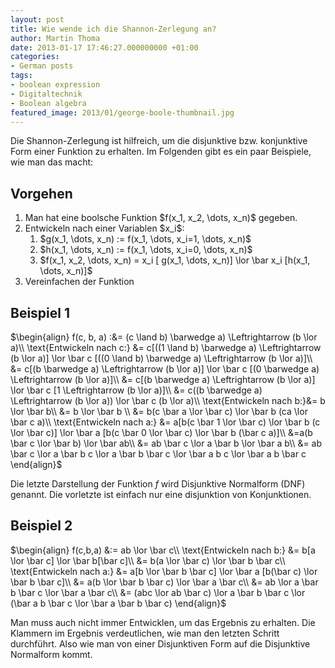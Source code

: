 ```yaml
---
layout: post
title: Wie wende ich die Shannon-Zerlegung an?
author: Martin Thoma
date: 2013-01-17 17:46:27.000000000 +01:00
categories:
- German posts
tags:
- boolean expression
- Digitaltechnik
- Boolean algebra
featured_image: 2013/01/george-boole-thumbnail.jpg
---
```

Die Shannon-Zerlegung ist hilfreich, um die disjunktive bzw. konjunktive Form einer Funktion zu erhalten. Im Folgenden gibt es ein paar Beispiele, wie man das macht:

<h2>Vorgehen</h2>

<ol>
 <li>Man hat eine boolsche Funktion $f(x_1, x_2, \dots, x_n)$ gegeben.</li>
 <li>Entwickeln nach einer Variablen $x_i$:
  <ol>
    <li>$g(x_1, \dots, x_n) := f(x_1, \dots, x_i=1, \dots, x_n)$</li>
    <li>$h(x_1, \dots, x_n) := f(x_1, \dots, x_i=0, \dots, x_n)$</li>
    <li>$f(x_1, x_2, \dots, x_n) = x_i [ g(x_1, \dots, x_n)] \lor \bar x_i [h(x_1, \dots, x_n)]$</li>
  </ol>
  </li>
  <li>Vereinfachen der Funktion</li>
</ol>

<h2>Beispiel 1</h2>
$\begin{align} 
f(c, b, a) :&= (c \land b) \barwedge a) \Leftrightarrow (b \lor a)\\ 
\text{Entwickeln nach c:} &= c[((1 \land b) \barwedge a) \Leftrightarrow (b \lor a)] \lor \bar c [((0 \land b) \barwedge a) \Leftrightarrow (b \lor a)]\\ 
&= c[(b \barwedge a) \Leftrightarrow (b \lor a)] \lor \bar c [(0 \barwedge a) \Leftrightarrow (b \lor a)]\\ 
&= c[(b \barwedge a) \Leftrightarrow (b \lor a)] \lor \bar c [1 \Leftrightarrow (b \lor a)]\\ 
&= c((b \barwedge a) \Leftrightarrow (b \lor a)) \lor \bar c (b \lor a)\\ 
\text{Entwickeln nach b:}&= b \lor \bar b\\ 
&= b \lor \bar b \\ 
&= b(c \bar a \lor \bar c) \lor \bar b (ca \lor \bar c a)\\ 
\text{Entwickeln nach a:} &= a[b(c \bar 1 \lor \bar c) \lor \bar b (c \lor \bar c)] \lor \bar a [b(c \bar 0 \lor \bar c) \lor \bar b (\bar c a)]\\ 
&=a(b \bar c \lor \bar b) \lor \bar ab\\ 
&= ab \bar c \lor a \bar b \lor \bar a b\\ 
&= ab \bar c \lor a \bar b c \lor a \bar b \bar c \lor \bar a b c \lor \bar a b \bar c 
\end{align}$

Die letzte Darstellung der Funktion $f$ wird Disjunktive Normalform (DNF) genannt. Die vorletzte ist einfach nur eine disjunktion von Konjunktionen.

<h2>Beispiel 2</h2>
$\begin{align}
f(c,b,a) &:= ab \lor \bar c\\
\text{Entwickeln nach b:} &= b[a \lor \bar c] \lor \bar b[\bar c]\\
&= b(a \lor \bar c) \lor \bar b \bar c\\
\text{Entwickeln nach a:} &= a[b \lor \bar b \bar c] \lor \bar a [b(\bar c) \lor \bar b \bar c]\\
&= a(b \lor \bar b \bar c) \lor \bar a \bar c\\
&= ab \lor a \bar b \bar c \lor \bar a \bar c\\
&= (abc \lor ab \bar c) \lor a \bar b \bar c \lor (\bar a b \bar c  \lor \bar a \bar b \bar c)
\end{align}$ 

Man muss auch nicht immer Entwicklen, um das Ergebnis zu erhalten. Die Klammern im Ergebnis verdeutlichen, wie man den letzten Schritt durchf&uuml;hrt. Also wie man von einer Disjunktiven Form auf die Disjunktive Normalform kommt.
